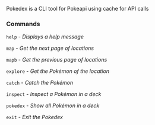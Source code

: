 Pokedex is a CLI tool for Pokeapi using cache for API calls

### Commands
`help` - _Displays a help message_

`map` - _Get the next page of locations_

`mapb` - _Get the previous page of locations_

`explore` - _Get the Pokémon of the location_

`catch` - _Catch the Pokémon_

`inspect` - _Inspect a Pokémon in a deck_

`pokedex` - _Show all Pokémon in a deck_

`exit` - _Exit the Pokedex_
